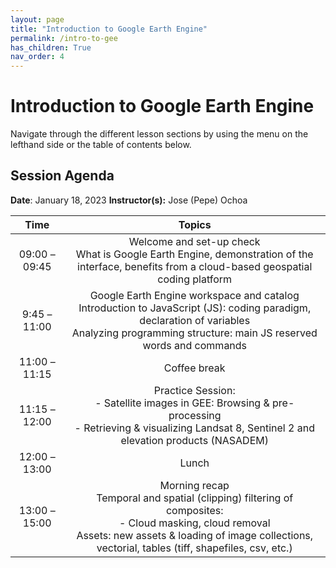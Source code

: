 ```yaml
---
layout: page
title: "Introduction to Google Earth Engine"
permalink: /intro-to-gee
has_children: True
nav_order: 4
---
```


# Introduction to Google Earth Engine
Navigate through the different lesson sections by using the menu on the lefthand side or the table of contents below.

## Session Agenda
**Date**: January 18, 2023
**Instructor(s):** Jose (Pepe) Ochoa

|      Time     |                                                                                                       Topics                                                                                                      |
|:-------------:|:-----------------------------------------------------------------------------------------------------------------------------------------------------------------------------------------------------------------:|
| 09:00 – 09:45 |                                  Welcome and set-up check<br>What is Google Earth Engine, demonstration of the interface, benefits from a cloud-based geospatial coding platform                                  |
| 9:45 – 11:00  |          Google Earth Engine workspace and catalog<br>Introduction to JavaScript (JS): coding paradigm, declaration of variables<br>Analyzing programming structure: main JS reserved words and commands          |
| 11:00 – 11:15 |                                                                                                    Coffee break                                                                                                   |
| 11:15 – 12:00 |                           Practice Session:<br>- Satellite images in GEE: Browsing & pre-processing<br>- Retrieving & visualizing Landsat 8, Sentinel 2 and elevation products (NASADEM)                          |
| 12:00 – 13:00 | Lunch                                                                                                                                                                                                             |
| 13:00 –15:00  | Morning recap<br>Temporal and spatial (clipping) filtering of composites:<br>- Cloud masking, cloud removal<br>Assets: new assets & loading of image collections, vectorial, tables (tiff, shapefiles, csv, etc.) |
